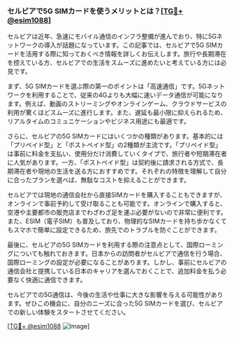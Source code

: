 ### セルビアで5G SIMカードを使うメリットとは？[[TG💪+ @esim1088](https://t.me/s/esim1088)]

セルビアは近年、急速にモバイル通信のインフラ整備が進んでおり、特に5Gネットワークの導入が話題になっています。この記事では、セルビアで5G SIMカードを活用する際に知っておくべき情報を詳しくお伝えします。旅行や長期滞在を控えている方、セルビアでの生活をスムーズに進めたいと考えている方には必見です。

まず、5G SIMカードを選ぶ際の第一のポイントは「高速通信」です。5Gネットワークを利用することで、従来の4Gよりも大幅に速いデータ通信が可能になります。例えば、動画のストリーミングやオンラインゲーム、クラウドサービスの利用が驚くほどスムーズに進行します。また、遅延も最小限に抑えられるため、リアルタイムのコミュニケーションやビジネス用途にも最適です。

さらに、セルビアの5G SIMカードにはいくつかの種類があります。基本的には「プリペイド型」と「ポストペイド型」の2種類が主流です。「プリペイド型」は事前に料金を支払い、使用分だけ消費していくタイプで、旅行者や短期滞在者に人気があります。一方、「ポストペイド型」は契約後に請求される方式で、長期滞在者や現地の生活を送る方におすすめです。それぞれの特徴を理解して自分に合ったプランを選べば、無駄なコストを抑えることができます。

セルビアでは現地の通信会社から直接SIMカードを購入することもできますが、オンラインで事前予約して受け取ることも可能です。オンラインで購入すると、空港や主要都市の販売店までわざわざ足を運ぶ必要がないので非常に便利です。また、ESIM（電子SIM）も普及しており、物理的なSIMカードを持ち歩かなくてもスマホで簡単に設定できるため、旅先でのトラブルを防ぐことができます。

最後に、セルビアの5G SIMカードを利用する際の注意点として、国際ローミングについても触れておきます。日本からの訪問者がセルビアで通信を行う場合、国際ローミングの設定が必要になることがあります。しかし、事前にセルビアの通信会社と提携している日本のキャリアを選んでおくことで、追加料金を払う必要なく快適に通信できます。

セルビアでの5G通信は、今後の生活や仕事に大きな影響を与える可能性があります。ぜひこの機会に、自分のニーズに合った5G SIMカードを選び、セルビアでの新しい体験をスタートさせてください。

[[TG💪+ @esim1088](https://t.me/s/esim1088) ![Image](https://i.postimg.cc/Y0z9fWf4/image.png)]